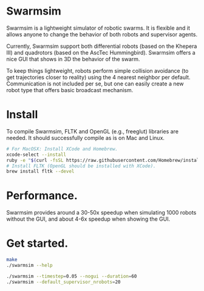 # Swarmsim

Swarmsim is a lightweight simulator of robotic swarms.
It is flexible and it allows anyone to change the behavior of both robots and supervisor agents.

Currently, Swarmsim support both differential robots (based on the Khepera III) and quadrotors (based on the AscTec Hummingbird).
Swarmsim offers a nice GUI that shows in 3D the behavior of the swarm.

To keep things lightweight, robots perform simple collision avoidance (to get trajectories closer to reality) using the 4 nearest neighbor per default. Communication is not included per se, but one can easily create a new robot type that offers basic broadcast mechanism.

# Install

To compile Swarmsim, FLTK and OpenGL (e.g., freeglut) libraries are needed. It should successfully compile as is on Mac and Linux.

```bash
# For MacOSX: Install XCode and Homebrew.
xcode-select --install
ruby -e "$(curl -fsSL https://raw.githubusercontent.com/Homebrew/install/master/install)"
# Install FLTK (OpenGL should be installed with XCode).
brew install fltk --devel
```

# Performance.

Swarmsim provides around a 30-50x speedup when simulating 1000 robots without the GUI, and about 4-6x speedup when showing the GUI.

# Get started.

```bash
make
./swarmsim --help

./swarmsim --timestep=0.05 --nogui --duration=60
./swarmsim --default_supervisor_nrobots=20
```
